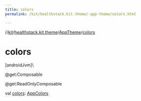 ```yaml
---
title: colors
permalink: /kit/healthstack.kit.theme/-app-theme/colors.html

---
```

//[kit](../../../index.html)/[healthstack.kit.theme](../index.html)/[AppTheme](index.html)/[colors](colors.html)



# colors



[androidJvm]\




@get:Composable



@get:ReadOnlyComposable



val [colors](colors.html): [AppColors](../-app-colors/index.html)




